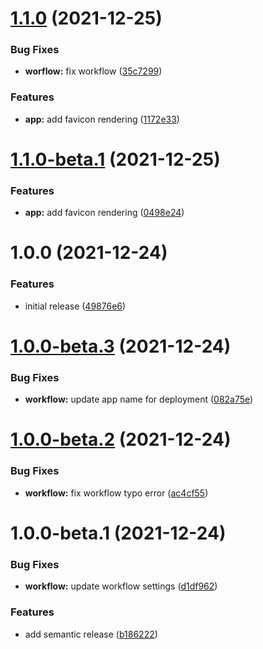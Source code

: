 # [1.1.0](https://github.com/sws2apps/sws2apps-api/compare/v1.0.0...v1.1.0) (2021-12-25)


### Bug Fixes

* **worflow:** fix workflow ([35c7299](https://github.com/sws2apps/sws2apps-api/commit/35c729951c17667ec2c8a0f9b53ed308f219fa94))


### Features

* **app:** add favicon rendering ([1172e33](https://github.com/sws2apps/sws2apps-api/commit/1172e33670254ccb3f4be3f7bf43f32756870fc6))

# [1.1.0-beta.1](https://github.com/sws2apps/sws2apps-api/compare/v1.0.0...v1.1.0-beta.1) (2021-12-25)


### Features

* **app:** add favicon rendering ([0498e24](https://github.com/sws2apps/sws2apps-api/commit/0498e245069341e8ddd2e6aca127074e5618ddd9))

# 1.0.0 (2021-12-24)


### Features

* initial release ([49876e6](https://github.com/sws2apps/sws2apps-api/commit/49876e6105dd362a6c143a1e875feda53fbe8382))

# [1.0.0-beta.3](https://github.com/sws2apps/sws2apps-api/compare/v1.0.0-beta.2...v1.0.0-beta.3) (2021-12-24)


### Bug Fixes

* **workflow:** update app name for deployment ([082a75e](https://github.com/sws2apps/sws2apps-api/commit/082a75eeb5ecd06ecd311e5b96a6fc45f1b79a88))

# [1.0.0-beta.2](https://github.com/sws2apps/sws2apps-api/compare/v1.0.0-beta.1...v1.0.0-beta.2) (2021-12-24)


### Bug Fixes

* **workflow:** fix workflow typo error ([ac4cf55](https://github.com/sws2apps/sws2apps-api/commit/ac4cf55fa50eb105e8e0955cc312e27bb79a821d))

# 1.0.0-beta.1 (2021-12-24)


### Bug Fixes

* **workflow:** update workflow settings ([d1df962](https://github.com/sws2apps/sws2apps-api/commit/d1df962947289e2cce1c314a08aab2fb6bf9461c))


### Features

* add semantic release ([b186222](https://github.com/sws2apps/sws2apps-api/commit/b186222931af4d5368a9c1e4c9ec7718203f4322))
